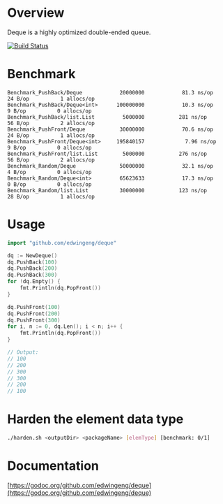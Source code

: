# Overview
Deque is a highly optimized double-ended queue.

[![Build Status](https://travis-ci.com/edwingeng/deque.svg?branch=master)](https://travis-ci.com/edwingeng/deque)

# Benchmark
```
Benchmark_PushBack/Deque            20000000            81.3 ns/op        24 B/op          1 allocs/op
Benchmark_PushBack/Deque<int>      100000000	        10.3 ns/op	       9 B/op	       0 allocs/op
Benchmark_PushBack/list.List         5000000           281 ns/op          56 B/op          2 allocs/op
Benchmark_PushFront/Deque           30000000            70.6 ns/op        24 B/op          1 allocs/op
Benchmark_PushFront/Deque<int>     195840157	         7.96 ns/op	       9 B/op	       0 allocs/op
Benchmark_PushFront/list.List        5000000           276 ns/op          56 B/op          2 allocs/op
Benchmark_Random/Deque              50000000            32.1 ns/op         4 B/op          0 allocs/op
Benchmark_Random/Deque<int>         65623633	        17.3 ns/op	       0 B/op	       0 allocs/op
Benchmark_Random/list.List          30000000           123 ns/op          28 B/op          1 allocs/op
```

# Usage
``` go
import "github.com/edwingeng/deque"

dq := NewDeque()
dq.PushBack(100)
dq.PushBack(200)
dq.PushBack(300)
for !dq.Empty() {
	fmt.Println(dq.PopFront())
}

dq.PushFront(100)
dq.PushFront(200)
dq.PushFront(300)
for i, n := 0, dq.Len(); i < n; i++ {
	fmt.Println(dq.PopFront())
}

// Output:
// 100
// 200
// 300
// 300
// 200
// 100
```

# Harden the element data type
``` bash
./harden.sh <outputDir> <packageName> [elemType] [benchmark: 0/1]
```

# Documentation
[https://godoc.org/github.com/edwingeng/deque](https://godoc.org/github.com/edwingeng/deque)
